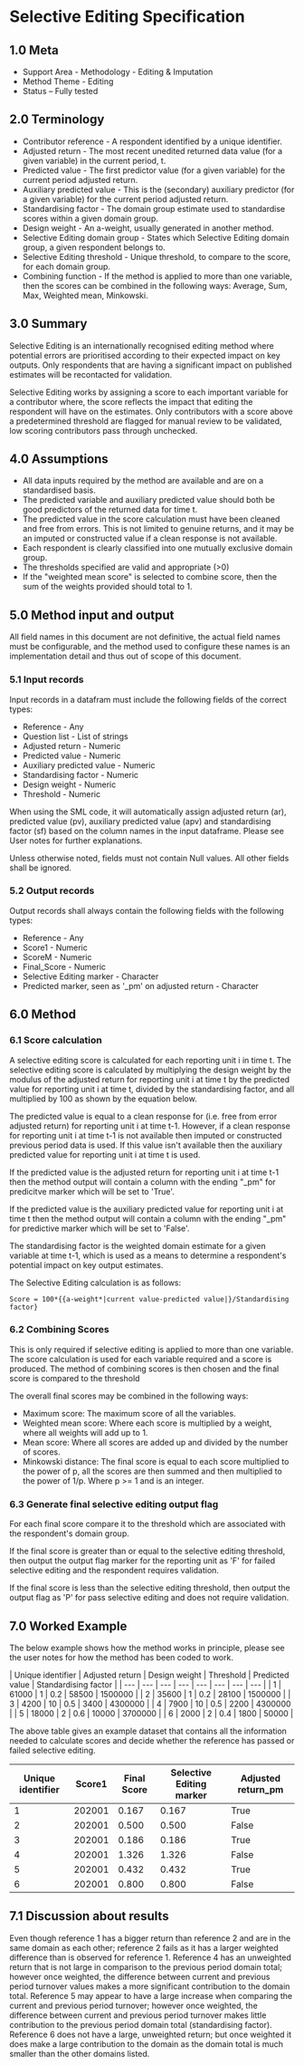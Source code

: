 # Selective Editing Specification

## 1.0 Meta

* Support Area - Methodology - Editing & Imputation
* Method Theme - Editing
* Status – Fully tested

## 2.0 Terminology

* Contributor reference - A respondent identified by a unique
  identifier.
* Adjusted return - The most recent unedited returned data
  value (for a given variable) in the current period, t.
* Predicted value - The first predictor value (for a given
  variable) for the current period adjusted return.
* Auxiliary predicted value - This is the (secondary)
  auxiliary predictor (for a given variable) for the current
  period adjusted return.
* Standardising factor - The domain group estimate used to
  standardise scores within a given domain group.
* Design weight - An a-weight, usually generated in another
  method.
* Selective Editing domain group - States which Selective
  Editing domain group, a given respondent belongs to.
* Selective Editing threshold - Unique threshold, to compare
  to the score, for each domain group.
* Combining function - If the method is applied to more than
  one variable, then the scores can be combined in the
  following ways: Average, Sum, Max, Weighted mean, Minkowski.

## 3.0 Summary

Selective Editing is an internationally recognised editing method
where potential errors are prioritised according to their expected
impact on key outputs. Only respondents that are having a significant
impact on published estimates will be recontacted for validation.

Selective Editing works by assigning a score to each important
variable for a contributor where, the score reflects the impact that
editing the respondent will have on the estimates. Only contributors
with a score above a predetermined threshold are flagged for manual
review to be validated, low scoring contributors pass
through unchecked.

## 4.0 Assumptions

* All data inputs required by the method are available and are on a
  standardised basis.
* The predicted variable and auxiliary predicted value should both
  be good predictors of the returned data for time t.
* The predicted value in the score calculation must have been cleaned
  and free from errors. This is not limited to genuine returns, and
  it may be an imputed or constructed value if a clean response is
  not available.
* Each respondent is clearly classified into one mutually exclusive
  domain group.
* The thresholds specified are valid and appropriate (>0)
* If the "weighted mean score" is selected to combine score, then the
  sum of the weights provided should total to 1.
  
## 5.0 Method input and output

All field names in this document are not definitive, the actual field
names must be configurable, and the method used to configure these
names is an implementation detail and thus out of scope of this document.

### 5.1 Input records

Input records in a datafram must include the following fields of the
correct types:

* Reference - Any
* Question list - List of strings
* Adjusted return - Numeric
* Predicted value - Numeric
* Auxiliary predicted value - Numeric
* Standardising factor - Numeric
* Design weight - Numeric
* Threshold - Numeric

When using the SML code, it will automatically assign
adjusted return (ar), predicted value (pv), auxiliary predicted
value (apv) and standardising factor (sf) based on the column names
in the input dataframe. Please see User notes for further
explanations. 

Unless otherwise noted, fields must not contain Null values. All other
fields shall be ignored.

### 5.2 Output records

Output records shall always contain the following fields with the
following types:

* Reference - Any
* Score1 - Numeric
* ScoreM - Numeric
* Final_Score - Numeric
* Selective Editing marker - Character
* Predicted marker, seen as '_pm' on adjusted return - Character

## 6.0 Method

### 6.1 Score calculation

A selective editing score is calculated for each reporting unit i in
time t. The selective editing score is calculated by multiplying the
design weight by the modulus of the adjusted return for reporting unit
i at time t by the predicted value for reporting unit i at time t,
divided by the standardising factor, and all multiplied by 100 as shown
by the equation below.

The predicted value is equal to a clean response for (i.e. free from
error adjusted return) for reporting unit i at time t-1. However, if
a clean response for reporting unit i at time t-1 is not available
then imputed or constructed previous period data is used. If this
value isn't available then the auxiliary predicted value for reporting
unit i at time t is used.

If the predicted value is the adjusted return for reporting unit i at
time t-1 then the method output will contain a column with the ending
"_pm" for predicitve marker which will be set to 'True'.

If the predicted value is the auxiliary predicted value for reporting
unit i at time t then the method output will contain a column with the
ending "_pm" for predictive marker which will be set to 'False'.

The standardising factor is the weighted domain estimate for a given
variable at time t-1, which is used as a means to determine a
respondent's potential impact on key output estimates.

The Selective Editing calculation is as follows:

```asciimath
Score = 100*{{a-weight*|current value-predicted value|}/Standardising factor}
```

### 6.2 Combining Scores

This is only required if selective editing is applied to more than one
variable. The score calculation is used for each variable required and
a score is produced. The method of combining scores is then chosen and
the final score is compared to the threshold

The overall final scores may be combined in the following ways:

* Maximum score: The maximum score of all the variables.
* Weighted mean score: Where each score is multiplied by a weight, where
  all weights will add up to 1.
* Mean score: Where all scores are added up and divided by the number of
  scores.
* Minkowski distance: The final score is equal to each score multiplied to
 the power of p, all the scores are then summed and then multiplied to the
 power of 1/p. Where p >= 1 and is an integer.
  
### 6.3 Generate final selective editing output flag

For each final score compare it to the threshold which are associated with
the respondent's domain group.

If the final score is greater than or equal to the selective editing
threshold, then output the output flag marker for the reporting unit as 'F'
for failed selective editing and the respondent requires validation.

If the final score is less than the selective editing threshold, then output
the output flag as 'P' for pass selective editing and does not require
validation.

## 7.0 Worked Example

The below example shows how the method works in principle, please see the
user notes for how the method has been coded to work.

| Unique identifier | Adjusted return | Design weight | Threshold | Predicted value | Standardising factor |
| --- | --- | --- | --- | --- | --- | --- | --- |
| 1 | 61000 | 1 | 0.2 | 58500 | 1500000 |
| 2 | 35600 | 1 | 0.2 | 28100 | 1500000 |
| 3 | 4200 | 10 | 0.5 | 3400 | 4300000 |
| 4 | 7900 | 10 | 0.5 | 2200 | 4300000 |
| 5 | 18000 | 2 | 0.6 | 10000 | 3700000 |
| 6 | 2000 | 2 | 0.4 | 1800 | 50000 |

The above table gives an example dataset that contains all the information
needed to calculate scores and decide whether the reference has passed or
failed selective editing.

| Unique identifier | Score1 | Final Score | Selective Editing marker | Adjusted return_pm |
| --- | --- | --- | --- | --- |
| 1 | 202001 | 0.167 | 0.167 | True | True |
| 2 | 202001 | 0.500 | 0.500 | False | True |
| 3 | 202001 | 0.186 | 0.186 | True | True |
| 4 | 202001 | 1.326 | 1.326 | False | True |
| 5 | 202001 | 0.432 | 0.432 | True | True |
| 6 | 202001 | 0.800 | 0.800 | False | True |

## 7.1 Discussion about results

Even though reference 1 has a bigger return than reference 2 and are in
the same domain as each other; reference 2 fails as it has a larger
weighted difference than is observed for reference 1.
Reference 4 has an unweighted return that is not large in comparison
to the previous period domain total; however once weighted, the
difference between current and previous period turnover values makes
a more significant contribution to the domain total.
Reference 5 may appear to have a large increase when comparing the
current and previous period turnover; however once weighted, the
difference between current and previous period turnover makes little
contribution to the previous period domain total (standardising factor).
Reference 6 does not have a large, unweighted return; but once weighted it does make a large contribution to the domain as the domain total is much smaller than the other domains listed.
